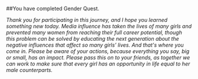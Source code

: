 
##You have completed Gender Quest.

*Thank you for participating in this journey, and I hope you learned something new today. Media
influence has taken the lives of many girls and prevented many women from reaching their full
career potential, though this problem can be solved by educating the next generation about the
negative influences that affect so many girls’ lives. And that's where you come in. Please be
aware of your actions, because everything you say, big or small, has an impact. Please pass this
on to your friends, as together we can work to make sure that every girl has an opportunity in
life equal to her male counterparts.*